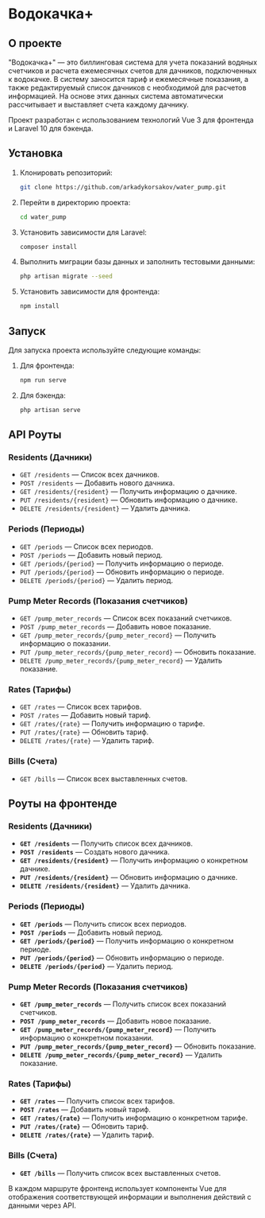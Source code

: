 # Водокачка+

## О проекте

"Водокачка+" — это биллинговая система для учета показаний водяных счетчиков и расчета ежемесячных счетов для дачников, подключенных к водокачке. В систему заносится тариф и ежемесячные показания, а также редактируемый список дачников с необходимой для расчетов информацией. На основе этих данных система автоматически рассчитывает и выставляет счета каждому дачнику.

Проект разработан с использованием технологий Vue 3 для фронтенда и Laravel 10 для бэкенда.

## Установка

1. Клонировать репозиторий:
    ```bash
    git clone https://github.com/arkadykorsakov/water_pump.git
    ```
2. Перейти в директорию проекта:
    ```bash
    cd water_pump
    ```
3. Установить зависимости для Laravel:
    ```bash
    composer install
    ```
4. Выполнить миграции базы данных и заполнить тестовыми данными:
    ```bash
    php artisan migrate --seed
    ```
5. Установить зависимости для фронтенда:
    ```bash
    npm install
    ```

## Запуск

Для запуска проекта используйте следующие команды:

1. Для фронтенда:
    ```bash
    npm run serve
    ```

2. Для бэкенда:
    ```bash
    php artisan serve
    ```

## API Роуты

### Residents (Дачники)

- `GET /residents` — Список всех дачников.
- `POST /residents` — Добавить нового дачника.
- `GET /residents/{resident}` — Получить информацию о дачнике.
- `PUT /residents/{resident}` — Обновить информацию о дачнике.
- `DELETE /residents/{resident}` — Удалить дачника.

### Periods (Периоды)

- `GET /periods` — Список всех периодов.
- `POST /periods` — Добавить новый период.
- `GET /periods/{period}` — Получить информацию о периоде.
- `PUT /periods/{period}` — Обновить информацию о периоде.
- `DELETE /periods/{period}` — Удалить период.

### Pump Meter Records (Показания счетчиков)

- `GET /pump_meter_records` — Список всех показаний счетчиков.
- `POST /pump_meter_records` — Добавить новое показание.
- `GET /pump_meter_records/{pump_meter_record}` — Получить информацию о показании.
- `PUT /pump_meter_records/{pump_meter_record}` — Обновить показание.
- `DELETE /pump_meter_records/{pump_meter_record}` — Удалить показание.

### Rates (Тарифы)

- `GET /rates` — Список всех тарифов.
- `POST /rates` — Добавить новый тариф.
- `GET /rates/{rate}` — Получить информацию о тарифе.
- `PUT /rates/{rate}` — Обновить тариф.
- `DELETE /rates/{rate}` — Удалить тариф.

### Bills (Счета)

- `GET /bills` — Список всех выставленных счетов.

## Роуты на фронтенде

### Residents (Дачники)

- **`GET /residents`** — Получить список всех дачников.
- **`POST /residents`** — Создать нового дачника.
- **`GET /residents/{resident}`** — Получить информацию о конкретном дачнике.
- **`PUT /residents/{resident}`** — Обновить информацию о дачнике.
- **`DELETE /residents/{resident}`** — Удалить дачника.

### Periods (Периоды)

- **`GET /periods`** — Получить список всех периодов.
- **`POST /periods`** — Добавить новый период.
- **`GET /periods/{period}`** — Получить информацию о конкретном периоде.
- **`PUT /periods/{period}`** — Обновить информацию о периоде.
- **`DELETE /periods/{period}`** — Удалить период.

### Pump Meter Records (Показания счетчиков)

- **`GET /pump_meter_records`** — Получить список всех показаний счетчиков.
- **`POST /pump_meter_records`** — Добавить новое показание.
- **`GET /pump_meter_records/{pump_meter_record}`** — Получить информацию о конкретном показании.
- **`PUT /pump_meter_records/{pump_meter_record}`** — Обновить показание.
- **`DELETE /pump_meter_records/{pump_meter_record}`** — Удалить показание.

### Rates (Тарифы)

- **`GET /rates`** — Получить список всех тарифов.
- **`POST /rates`** — Добавить новый тариф.
- **`GET /rates/{rate}`** — Получить информацию о конкретном тарифе.
- **`PUT /rates/{rate}`** — Обновить тариф.
- **`DELETE /rates/{rate}`** — Удалить тариф.

### Bills (Счета)

- **`GET /bills`** — Получить список всех выставленных счетов.

В каждом маршруте фронтенд использует компоненты Vue для отображения соответствующей информации и выполнения действий с данными через API.
